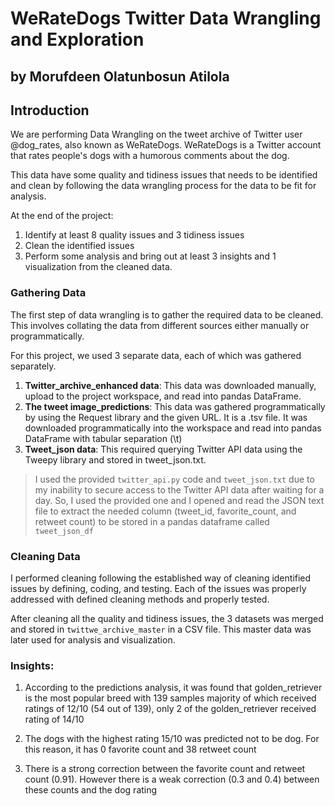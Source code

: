# WeRateDogs Twitter Data Wrangling and Exploration
## by Morufdeen Olatunbosun Atilola


## Introduction

We are performing Data Wrangling on the tweet archive of Twitter user @dog_rates, also known as WeRateDogs. WeRateDogs is a Twitter account that rates people's dogs with a humorous comments about the dog.

This data have some quality and tidiness issues that needs to be identified and clean by following the data wrangling process for the data to be fit for analysis. 

At the end of the project:
1. Identify at least 8 quality issues and 3 tidiness issues
2. Clean the identified issues
3. Perform some analysis and bring out at least 3 insights and 1 visualization from the cleaned data. 

### Gathering Data 

The first step of data wrangling is to gather the required data to be cleaned. This involves collating the data from different sources either manually or programmatically.

For this project, we used 3 separate data, each of which was gathered separately.

1. **Twitter_archive_enhanced data**: This data was downloaded manually, upload to the project workspace, and read into pandas DataFrame.
2. **The tweet image_predictions**: This data was gathered programmatically by using the Request library and the given URL. It is a .tsv file. It was downloaded programmatically into the workspace and read into pandas DataFrame with tabular separation (\t)
3. **Tweet_json data**: This required querying Twitter API data using the Tweepy library and stored in tweet_json.txt.
> I used the provided `twitter_api.py` code and `tweet_json.txt` due to my inability to secure access to the Twitter API data after waiting for a day. So, I used the provided one and I opened and read the JSON text file to extract the needed column (tweet_id, favorite_count, and retweet count) to be stored in a pandas dataframe called `tweet_json_df`

### Cleaning Data

I performed cleaning following the established way of cleaning identified issues by defining, coding, and testing. Each of the issues was properly addressed with defined cleaning methods and properly tested.

After cleaning all the quality and tidiness issues, the 3 datasets was merged and stored in `twittwe_archive_master` in a CSV file. This master data was later used for analysis and visualization.


### Insights:

1. According to the predictions analysis, it was found that golden_retriever is the most popular breed with 139 samples majority of which received ratings of 12/10 (54 out of 139), only 2 of the golden_retriever received rating of 14/10

2. The dogs with the highest rating 15/10 was predicted not to be dog. For this reason, it has 0 favorite count and 38 retweet count

3. There is a strong correction between the favorite count and retweet count (0.91). However there is a weak correction (0.3 and 0.4) between these counts and the dog rating